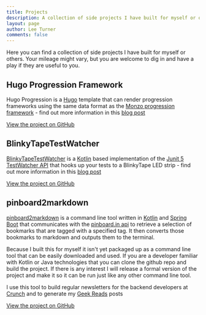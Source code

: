 ```yaml
---
title: Projects
description: A collection of side projects I have built for myself or others.  Hopefully you will find them useful
layout: page
author: Lee Turner
comments: false
---
```

Here you can find a collection of side projects I have built for myself or others.  Your mileage might vary, but you are welcome to dig in and have a play if they are useful to you.

## Hugo Progression Framework
Hugo Progression is a [Hugo](https://gohugo.io/) template that can render progression frameworks using the same data format as the [Monzo progression framework](https://github.com/monzo/progression-framework) - find out more information in this [blog post](/posts/hugo-progression-framework/)

<a class="github-button" href="https://github.com/leeturner/hugo-progression" data-color-scheme="no-preference: dark; light: dark; dark: dark;" data-size="large" aria-label="View leeturner/hugo-progression on GitHub">View the project on GitHub</a>

## BlinkyTapeTestWatcher
[BlinkyTapeTestWatcher](https://github.com/leeturner/BlinkyTapeTestWatcher) is a [Kotlin](https://kotlinlang.org) based implementation of the [Junit 5](https://junit.org/junit5/) [TestWatcher API](https://junit.org/junit5/docs/5.5.1/api/org/junit/jupiter/api/extension/TestWatcher.html) that hooks up your tests to a BlinkyTape LED strip - find out more information in this [blog post](/posts/blinkytape-junit-testwatcher/)

<a class="github-button" href="https://github.com/leeturner/BlinkyTapeTestWatcher" data-color-scheme="no-preference: dark; light: dark; dark: dark;" data-size="large" aria-label="View leeturner/BlinkyTapeTestWatcher on GitHub">View the project on GitHub</a>

## pinboard2markdown
[pinboard2markdown](https://github.com/leeturner/pinboard2markdown) is a command line tool written in [Kotlin](https://kotlinlang.org) and [Spring Boot](https://start.spring.io) that communicates with the [pinboard.in api](https://pinboard.in/api/) to retrieve a selection of bookmarks that are tagged with a specified tag.  It then converts those bookmarks to markdown and outputs them to the terminal.

Because I built this for myself it isn't yet packaged up as a command line tool that can be easily downloaded and used.  If you are a developer familiar with Kotlin or Java technologies that you can clone the github repo and build the project.  If there is any interest I will release a formal version of the project and make it so it can be run just like any other command line tool.

I use this tool to build regular newsletters for the backend developers at [Crunch](https://medium.com/@crunchtech) and to generate my [Geek Reads](/tags/bookmarks/) posts

<a class="github-button" href="https://github.com/leeturner/pinboard2markdown/" data-color-scheme="no-preference: dark; light: dark; dark: dark;" data-size="large" aria-label="View leeturner/pinboard2markdown on GitHub">View the project on GitHub</a>

